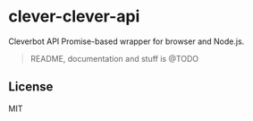 # clever-clever-api

Cleverbot API Promise-based wrapper for browser and Node.js.

> README, documentation and stuff is @TODO

## License

MIT
